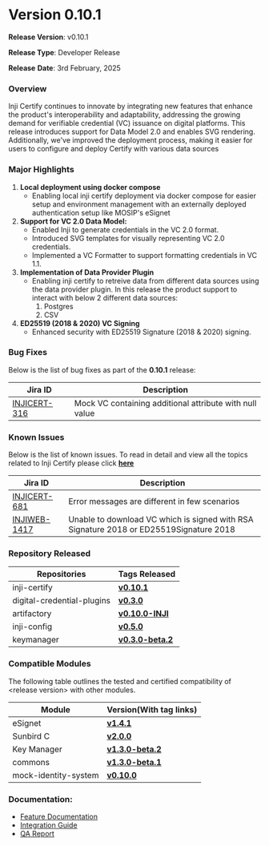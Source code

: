 # Version 0.10.1

**Release Version**: v0.10.1

**Release Type**: Developer Release

**Release** **Date**: 3rd February, 2025

### **Overview**

Inji Certify continues to innovate by integrating new features that enhance the product's interoperability and adaptability, addressing the growing demand for verifiable credential (VC) issuance on digital platforms. This release introduces support for Data Model 2.0 and enables SVG rendering. Additionally, we've improved the deployment process, making it easier for users to configure and deploy Certify with various data sources

### **Major Highlights**

1. **Local deployment using docker compose**
   * Enabling local inji certify deployment via docker compose for easier setup and environment management with an externally deployed authentication setup like MOSIP's eSignet
2. **Support for VC 2.0 Data Model:**
   * Enabled Inji to generate credentials in the VC 2.0 format.
   * Introduced SVG templates for visually representing VC 2.0 credentials.
   * Implemented a VC Formatter to support formatting credentials in VC 1.1.
3. **Implementation of Data Provider Plugin**
   * Enabling inji certify to retreive data from different data sources using the data provider plugin. In this release the product support to interact with below 2 different data sources:
     1. Postgres
     2. CSV
4. **ED25519 (2018 & 2020) VC Signing**
   * Enhanced security with ED25519 Signature (2018 & 2020) signing.

### **Bug Fixes**

Below is the list of bug fixes as part of the **0.10.1** release:

| **Jira ID**                                                     | **Description**                                         |
| --------------------------------------------------------------- | ------------------------------------------------------- |
| [INJICERT-316](https://mosip.atlassian.net/browse/INJICERT-316) | Mock VC containing additional attribute with null value |

### **Known Issues**

Below is the list of known issues. To read in detail and view all the topics related to Inji Certify please click [**here**](https://mosip.atlassian.net/issues/INJICERT-852?filter=11419\&jql=project%20%3D%20%22Inji%20Certify%22%20AND%20issuetype%20%3D%20Bug%20%20AND%20labels%20not%20in%20%28API_Automation%2C%20AWSdevicefarm%2C%20device_specific%2C%20qa-inji-UI-auto%29%20%20and%20status%20NOT%20IN%20%28Closed%2C%20Fixed%2C%20Canceled%2CCancelled%29%20%20ORDER%20BY%20created%20DESC%2C%20updated%20DESC)

| **Jira ID**                                                     | **Description**                                                                        |
| --------------------------------------------------------------- | -------------------------------------------------------------------------------------- |
| [INJICERT-681](https://mosip.atlassian.net/browse/INJICERT-681) | Error messages are different in few scenarios                                          |
| [INJIWEB-1417](https://mosip.atlassian.net/browse/INJIWEB-1417) | Unable to download VC which is signed with RSA Signature 2018 or ED25519Signature 2018 |

### **Repository Released**

| Repositories               | Tags Released                                                                       |
| -------------------------- | ----------------------------------------------------------------------------------- |
|  inji-certify              | [ **v0.10.1**](https://github.com/mosip/inji-certify/tree/v0.10.1)                  |
| digital-credential-plugins | [**v0.3.0**](https://github.com/mosip/digital-credential-plugins/tree/v0.3.0)       |
| artifactory                | [**v0.10.0-INJI**](https://github.com/mosip/digital-credential-plugins/tree/v0.3.0) |
| inji-config                | [**v0.5.0**](https://github.com/mosip/inji-config/tree/v0.5.0)                      |
| keymanager                 | [**v0.3.0-beta.2**](https://github.com/mosip/keymanager/tree/v1.3.0-beta.2)         |



### **Compatible Modules**

The following table outlines the tested and certified compatibility of \<release version> with other modules.

| Module               | Version(With tag links)                                                             |
| -------------------- | ----------------------------------------------------------------------------------- |
|  eSignet             |  [**v1.4.1**](https://github.com/mosip/esignet/tree/v1.4.1)                         |
| Sunbird C            | [**v2.0.0**](https://github.com/Sunbird-RC/sunbird-rc-core/releases/tag/v2.0.0-rc3) |
| Key Manager          | [**v1.3.0-beta.2**](https://github.com/mosip/keymanager/tree/v1.3.0-beta.2)         |
| commons              | [**v1.3.0-beta.1**](https://github.com/mosip/commons/tree/v1.3.0-beta.1)            |
| mock-identity-system | [**v0.10.0**](https://github.com/mosip/esignet-mock-services/tree/v0.10.0)          |



### Documentation:

* [Feature Documentation](https://docs.inji.io/inji-certify/functional-overview/features)
* [Integration Guide](https://docs.inji.io/inji-certify/build-and-deploy/local-setup)
* [QA Report](https://docs.inji.io/inji-verify/releases/version-0.10.1/test-report)
